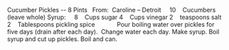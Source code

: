 Cucumber Pickles -- 8 Pints
 
From:  Caroline – Detroit 
 
 
10    Cucumbers (leave whole)
Syrup:    
8    Cups sugar
4    Cups vinegar
2    teaspoons salt
2    Tablespoons pickling spice 
    
    
 
Pour boiling water over pickles for five days (drain after each day).  Change water each day.
Make syrup.
Boil syrup and cut up pickles.
Boil and can.

